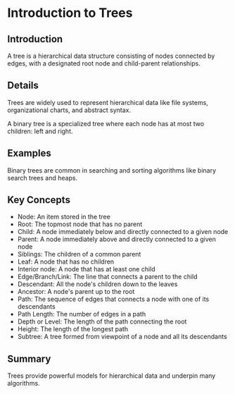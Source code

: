 # Introduction to Trees

## Introduction
A tree is a hierarchical data structure consisting of nodes connected by edges, with a designated root node and child-parent relationships.

## Details
Trees are widely used to represent hierarchical data like file systems, organizational charts, and abstract syntax.

A binary tree is a specialized tree where each node has at most two children: left and right.

## Examples
Binary trees are common in searching and sorting algorithms like binary search trees and heaps.

## Key Concepts
- Node: An item stored in the tree
- Root: The topmost node that has no parent
- Child: A node immediately below and directly connected to a given node
- Parent: A node immediately above and directly connected to a given node
- Siblings: The children of a common parent
- Leaf: A node that has no children
- Interior node: A node that has at least one child
- Edge/Branch/Link: The line that connects a parent to the child
- Descendant: All the node's children down to the leaves
- Ancestor: A node's parent up to the root
- Path: The sequence of edges that connects a node with one of its descendants
- Path Length: The number of edges in a path
- Depth or Level: The length of the path connecting the root
- Height: The length of the longest path
- Subtree: A tree formed from viewpoint of a node and all its descendants

## Summary
Trees provide powerful models for hierarchical data and underpin many algorithms.
